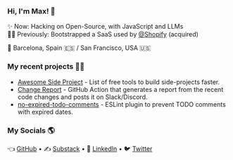 ### Hi, I'm Max! 👋

✨ Now: Hacking on Open-Source, with JavaScript and LLMs <br>
👨‍💻 Previously: Bootstrapped a SaaS used by [@Shopify](https://github.com/Shopify) (acquired) <br>

📍 Barcelona, Spain 🇪🇸 / San Francisco, USA 🇺🇸 <br>

### My recent projects 👨‍💻

* [Awesome Side Project](https://github.com/maxprilutskiy/awesome-side-project) - List of free tools to build side-projects faster.
* [Change Report](https://github.com/maxprilutskiy/change-report) - GitHub Action that generates a report from the recent code changes and posts it on Slack/Discord.
* [no-expired-todo-comments](https://github.com/maxprilutskiy/eslint-plugin-no-expired-todo-comments) - ESLint plugin to prevent TODO comments with expired dates.


### My Socials 🌎

👈 [GitHub](https://github.com/maxprilutskiy) • 
✍️ [Substack](https://maxprilutskiy.com) •
💼 [LinkedIn](https://www.linkedin.com/mynetwork/discovery-see-all/?usecase=PEOPLE_FOLLOWS&followMember=maxprilutskiy) •
🐦 [Twitter](https://twitter.com/intent/follow?original_referer=https%3A%2F%2Fgithub.com&screen_name=MaxPrilutskiy)
